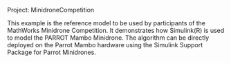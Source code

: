 Project: MinidroneCompetition

This example is the reference model to be used by participants of the MathWorks Minidrone Competition. It demonstrates how Simulink(R) is used to model the PARROT Mambo Minidrone. The algorithm can be directly deployed on the Parrot Mambo hardware using the Simulink Support Package for Parrot Minidrones.